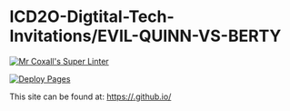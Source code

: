 # ICD2O-Digtital-Tech-Invitations/EVIL-QUINN-VS-BERTY

[![Mr Coxall's Super Linter](README.md/../../../workflows/Super%20Linter/badge.svg)](README.md/../../../actions)

[![Deploy Pages](README.md/../../../workflows/Deploy%20Pages/badge.svg)](README.md/../../../actions)

This site can be found at: [https://<OWNER>.github.io/<REPOSITORY>](https://<OWNER>.github.io/<REPOSITORY>)
